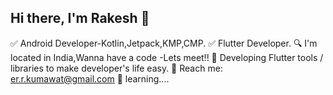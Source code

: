 ## Hi there, I'm Rakesh 👋

✅ Android Developer-Kotlin,Jetpack,KMP,CMP.
✅ Flutter Developer.
🔍 I'm located in India,Wanna have a code -Lets meet!!
🔭 Developing Flutter tools / libraries to make developer's life easy.
💬 Reach me: er.r.kumawat@gmail.com
🌱 learning....
